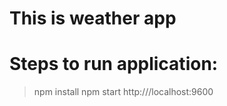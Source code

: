 # This is weather app

# Steps to run application:

> npm install
> npm start
> http:///localhost:9600

